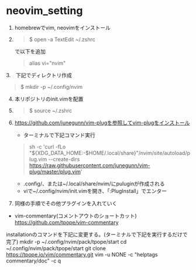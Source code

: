 # neovim_setting

1. homebrewでvim, neovimをインストール
2. > $ open -a TextEdit ~/.zshrc
   
   で以下を追加
   > alias vi="nvim"

 
3.　下記でディレクトリ作成
   > $ mkdir -p ~/.config/nvim

4. 本リポジトリのinit.vimを配置
5. > $ source ~/.zshrc
   
7. https://github.com/junegunn/vim-plugを参照してvim-plugをインストール
   * ターミナルで下記コマンド実行 
   > sh -c 'curl -fLo "${XDG_DATA_HOME:-$HOME/.local/share}"/nvim/site/autoload/plug.vim --create-dirs \
       https://raw.githubusercontent.com/junegunn/vim-plug/master/plug.vim'
   * .config/、または~/.local/share/nvim/にpuluginが作成される
   * viで~/.config/nvim/init.vimを開き、「:PlugInstall」でエンター
8. 同様の手順でその他プラグインを入れていく


* vim-commentary(コメントアウトのショートカット)
https://github.com/tpope/vim-commentary

installationのコマンドを下記に変更する。(ターミナルで下記を実行するだけで完了)
mkdir -p ~/.config/nvim/pack/tpope/start
cd ~/.config/nvim/pack/tpope/start
git clone https://tpope.io/vim/commentary.git
vim -u NONE -c "helptags commentary/doc" -c q
